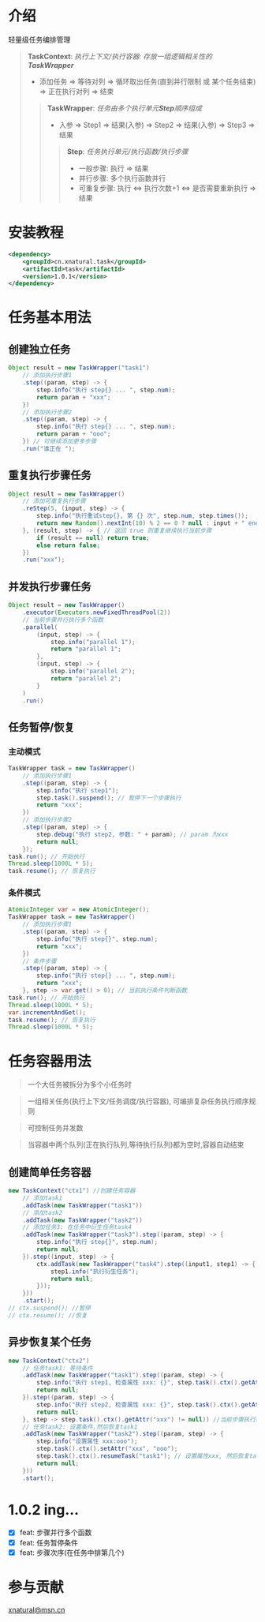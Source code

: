 # 介绍
轻量级任务编排管理

> **TaskContext**: _执行上下文/执行容器: 存放一组逻辑相关性的***TaskWrapper***_
> + 添加任务 => 等待对列 => 循环取出任务(直到并行限制 或 某个任务结束) => 正在执行对列 => 结束 
> > **TaskWrapper**: _任务由多个执行单元***Step***顺序组成_
> > + 入参 => Step1 => 结果(入参) => Step2 => 结果(入参) => Step3 => 结果
> > > **Step**: _任务执行单元/执行函数/执行步骤_
> > > + 一般步骤: 执行 => 结果
> > > + 并行步骤: 多个执行函数并行
> > > + 可重复步骤: 执行 <=> 执行次数+1 <=> 是否需要重新执行 => 结果


# 安装教程
```xml
<dependency>
    <groupId>cn.xnatural.task</groupId>
    <artifactId>task</artifactId>
    <version>1.0.1</version>
</dependency>
```

# 任务基本用法
## 创建独立任务
```java
Object result = new TaskWrapper("task1")
    // 添加执行步骤1
    .step((param, step) -> {
        step.info("执行 step{} ... ", step.num);
        return param + "xxx";
    })
    // 添加执行步骤2
    .step((param, step) -> {
        step.info("执行 step{} ... ", step.num);
        return param + "ooo";
    }) // 可继续添加更多步骤
    .run("谁正在 ");
```

## 重复执行步骤任务
```java
Object result = new TaskWrapper()
    // 添加可重复执行步骤
    .reStep(5, (input, step) -> {
        step.info("执行重试step{}, 第 {} 次", step.num, step.times());
        return new Random().nextInt(10) % 2 == 0 ? null : input + " end";
    }, (result, step) -> { // 返回 true 则重复继续执行当前步骤
        if (result == null) return true;
        else return false;
    })
    .run("xxx");
```

## 并发执行步骤任务
```java
Object result = new TaskWrapper()
    .executor(Executors.newFixedThreadPool(2))
    // 当前步骤并行执行多个函数
    .parallel(
        (input, step) -> {
            step.info("parallel 1");
            return "parallel 1";
        },
        (input, step) -> {
            step.info("parallel 2");
            return "parallel 2";
        }
    )
    .run()
```

## 任务暂停/恢复
### 主动模式
```java
TaskWrapper task = new TaskWrapper()
    // 添加执行步骤1
    .step((param, step) -> {
        step.info("执行 step1");
        step.task().suspend(); // 暂停下一个步骤执行
        return "xxx";
    })
    // 添加执行步骤2
    .step((param, step) -> {
        step.debug("执行 step2, 参数: " + param); // param 为xxx
        return null;
    });
task.run(); // 开始执行
Thread.sleep(1000L * 5);
task.resume(); // 恢复执行
```

### 条件模式
```java
AtomicInteger var = new AtomicInteger();
TaskWrapper task = new TaskWrapper()
    // 添加执行步骤1
    .step((param, step) -> {
        step.info("执行 step{}", step.num);
        return "xxx";
    })
    // 条件步骤
    .step((param, step) -> {
        step.info("执行 step{} ... ", step.num);
        return "xxx";
    }, step -> var.get() > 0); // 当前执行条件判断函数
task.run(); // 开始执行
Thread.sleep(1000L * 5);
var.incrementAndGet();
task.resume(); // 恢复执行
Thread.sleep(1000L * 5);
```

# 任务容器用法
> 一个大任务被拆分为多个小任务时

> 一组相关任务(执行上下文/任务调度/执行容器), 可编排复杂任务执行顺序规则

> 可控制任务并发数

> 当容器中两个队列(正在执行队列,等待执行队列)都为空时,容器自动结束

## 创建简单任务容器
```java
new TaskContext("ctx1") //创建任务容器
    // 添加task1
    .addTask(new TaskWrapper("task1"))
    // 添加task2
    .addTask(new TaskWrapper("task2"))
    // 添加任务3: 在任务中衍生任务task4
    .addTask(new TaskWrapper("task3").step((param, step) -> {
        step.info("执行 step{}", step.num);
        return null;
    }).step((input, step) -> {
        ctx.addTask(new TaskWrapper("task4").step((input1, step1) -> {
            step1.info("执行衍生任务");
            return null;
        }));
    }))
    .start();
// ctx.suspend(); //暂停
// ctx.resume(); //恢复
```

## 异步恢复某个任务
```java
new TaskContext("ctx2")
    // 任务task1: 等待条件
    .addTask(new TaskWrapper("task1").step((param, step) -> {
        step.info("执行 step1, 检查属性 xxx: {}", step.task().ctx().getAttr("xxx"));
        return null;
    }).step((param, step) -> {
        step.info("执行 step2, 检查属性 xxx: {}", step.task().ctx().getAttr("xxx"));
        return null;
    }, step -> step.task().ctx().getAttr("xxx") != null)) //当前步骤执行条件
    // 任务task2: 设置条件,然后恢复task1
    .addTask(new TaskWrapper("task2").step((param, step) -> {
        step.info("设置属性 xxx:ooo");
        step.task().ctx().setAttr("xxx", "ooo");
        step.task().ctx().resumeTask("task1"); // 设置属性xxx, 然后恢复task1继续执行
        return null;
    }))
    .start();
```


# 1.0.2 ing...
- [x] feat: 步骤并行多个函数
- [x] feat: 任务暂停条件
- [x] feat: 步骤次序(在任务中排第几个)

# 参与贡献
xnatural@msn.cn
